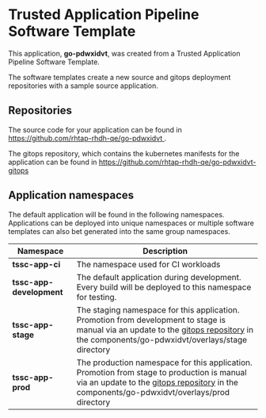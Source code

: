 # Trusted Application Pipeline Software Template

This application, **go-pdwxidvt**, was created from a Trusted Application Pipeline Software Template.

The software templates create a new source and gitops deployment repositories with a sample source application. 

## Repositories

The source code for your application can be found in [https://github.com/rhtap-rhdh-qe/go-pdwxidvt ](https://github.com/rhtap-rhdh-qe/go-pdwxidvt ).
 
The gitops repository, which contains the kubernetes manifests for the application can be found in 
[https://github.com/rhtap-rhdh-qe/go-pdwxidvt-gitops ](https://github.com/rhtap-rhdh-qe/go-pdwxidvt-gitops ) 

## Application namespaces 

The default application will be found in the following namespaces. Applications can be deployed into unique namespaces or multiple software templates can also bet generated into the same group namespaces.  

|  Namespace   |  Description   |  
| -------- | -------- |
| **tssc-app-ci** | The namespace used for CI workloads |
| **tssc-app-development** | The default application during development. Every build will be deployed to this namespace for testing. |
| **tssc-app-stage** | The staging namespace for this application. Promotion from development to stage is manual via an update to the [gitops repository](https://github.com/rhtap-rhdh-qe/go-pdwxidvt-gitops ) in the components/go-pdwxidvt/overlays/stage directory |
| **tssc-app-prod** | The production namespace for this application. Promotion from stage to production is manual via an update to the [gitops repository](https://github.com/rhtap-rhdh-qe/go-pdwxidvt-gitops ) in the components/go-pdwxidvt/overlays/prod directory |